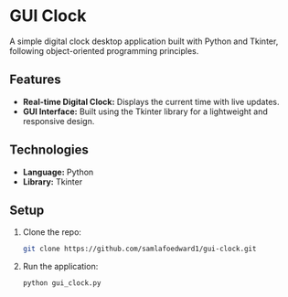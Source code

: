 # GUI Clock

A simple digital clock desktop application built with Python and Tkinter, following object-oriented programming principles.

## Features
- **Real-time Digital Clock:** Displays the current time with live updates.
- **GUI Interface:** Built using the Tkinter library for a lightweight and responsive design.

## Technologies
- **Language:** Python
- **Library:** Tkinter

## Setup
1. Clone the repo:
    ```bash
    git clone https://github.com/samlafoedward1/gui-clock.git
    ```
2. Run the application:
    ```bash
    python gui_clock.py
    ```